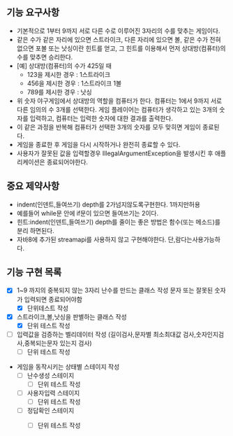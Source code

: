## 기능 요구사항

- 기본적으로 1부터 9까지 서로 다른 수로 이루어진 3자리의 수를 맞추는 게임이다.
- 같은 수가 같은 자리에 있으면 스트라이크, 다른 자리에 있으면 볼, 같은 수가 전혀 없으면 포볼 또는 낫싱이란 힌트를 얻고, 그 힌트를 이용해서 먼저 상대방(컴퓨터)의 수를 맞추면 승리한다.
- [예] 상대방(컴퓨터)의 수가 425일 때
    - 123을 제시한 경우 : 1스트라이크
    - 456을 제시한 경우 : 1스트라이크 1볼
    - 789를 제시한 경우 : 낫싱
- 위 숫자 야구게임에서 상대방의 역할을 컴퓨터가 한다. 컴퓨터는 1에서 9까지 서로 다른 임의의 수 3개를 선택한다. 게임 플레이어는 컴퓨터가 생각하고 있는 3개의 숫자를 입력하고, 컴퓨터는 입력한 숫자에 대한
  결과를 출력한다.
- 이 같은 과정을 반복해 컴퓨터가 선택한 3개의 숫자를 모두 맞히면 게임이 종료된다.
- 게임을 종료한 후 게임을 다시 시작하거나 완전히 종료할 수 있다.
- 사용자가 잘못된 값을 입력할경우 IllegalArgumentException을 발생시킨 후 애플리케이션은 종료되어야한다.

## 중요 제약사항

- indent(인덴트,들여쓰기) depth를 2가넘지않도록구현한다. 1까지만허용
- 예를들어 while문 안에 if문이 있으면 들여쓰기는 2이다.
- 힌트:indent(인덴트,들여쓰기) depth를 줄이는 좋은 방법은 함수(또는 메소드)를 분리 하면된다.
- 자바8에 추가된 streamapi를 사용하지 않고 구현해야한다. 단,람다는사용가능하다.

## 기능 구현 목록

- [x] 1~9 까지의 중복되지 않는 3자리 난수를 만드는 클래스 작성 문자 또는 잘못된 숫자가 입력되면 종료되어야함
    - [x] 단위테스트 작성
- [x] 스트라이크,볼,낫싱을 판별하는 클래스 작성
    - [x] 단위 테스트 작성
- [ ] 입력값을 검증하는 벨리데이터 작성 (길이검사,문자별 최소최대값 검사,숫자인지검사,중복되는문자 있는지 검사)
    - [ ] 단위 테스트 작성

- 게임을 동작시키는 상태별 스테이지 작성
    - [ ]  난수생성 스테이지
        - [ ] 단위 테스트 작성
    - [ ]  사용자입력 스테이지
        - [ ] 단위 테스트 작성
    - [ ]  정답확인 스테이지
        - [ ] 단위 테스트 작성

